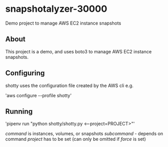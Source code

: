 # snapshotalyzer-30000
Demo project to manage AWS EC2 instance snapshots

## About

This project is a demo, and uses boto3 to manage AWS EC2 instance snapshots.

## Configuring

shotty uses the configuration file created by the AWS cli e.g.

'aws configure --profile shotty'

## Running 

'pipenv run "python shotty/shotty.py <command> <subcommand>
<--project=PROJECT>"'

*command* is instances, volumes, or snapshots
*subcommand* - depends on command
*project* has to be set (can only be omitted if *force* is set)
 
